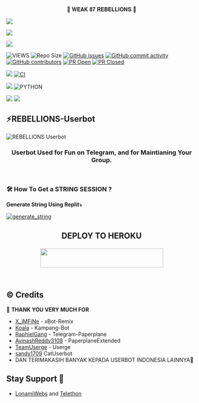 <p align="center"> 🚀 𝐖𝐄𝐀𝐊 𝟖𝟕 𝐑𝐄𝐁𝐄𝐋𝐋𝐈𝐎𝐍𝐒 🚀</p>
<p align="left">
  <a href="https://github.com/yud023/REBELLIONS-Userbot/fork"><img src="https://img.shields.io/github/forks/yud023/REBELLIONS-Userbot?label=Fork&style=social"></a>
  </p>
<p align="left">
  <a href="https://github.com/yud023/REBELLIONS-Userbot"><img src="https://img.shields.io/github/stars/yud023/REBELLIONS-Userbot?style=social"></a>
  </p>
<p align="left">
  <a href="https://github.com/yud023/REBELLIONS-Userbot/blob/REBELLIONS-Userbot/LICENSE"><img src="https://img.shields.io/github/license/yud023/REBELLIONS-Userbot?&style=social&logo=github">
  </a></p>

![VIEWS](https://komarev.com/ghpvc/?username=vckyou)
![Repo Size](https://img.shields.io/github/repo-size/yud023/REBELLIONS-Userbot?&style=plastic&logo=github)
[![GitHub issues](https://img.shields.io/github/issues/yud023/REBELLIONS-Userbot?&style=plastic&logo=github)](https://github.com/yud023/REBELLIONS-Userbot/issues)
[![GitHub commit activity](https://img.shields.io/github/commit-activity/m/vckyou/Geez-UserBot?&style=plastic&logo=github)](https://github.com/yud023/REBELLIONS-Userbot/graphs/commit-activity)
[![GitHub contributors](https://img.shields.io/github/contributors/vckyou/Geez-UserBot?&style=plastic&logo=github)](https://GitHub.com/yud023/REBELLIONS-Userbot/graphs/contributors/)
[![PR Open](https://img.shields.io/github/issues-pr/yud023/REBELLIONS-Userbot?&style=plastic&logo=github)](https://github.com/yud023/REBELLIONS-Userbot/pulls)
[![PR Closed](https://img.shields.io/github/issues-pr-closed/yud023/REBELLIONS-Userbot?&style=plastic&logo=github)](https://github.com/yud023/REBELLIONS-Userbot/pulls?q=is:closed)
<p align="justify">
<a href="https://github.com/yud023/REBELLIONS-Userbot/commits/REBELLIONS-Userbot"><img src="https://img.shields.io/github/last-commit/yud023/REBELLIONS-Userbot?color=ff69b4&logo=github&logoColor=ff69b4&style=for-the-badge" /></a>
<a href="https://github.com/yud023/REBELLIONS-Userbot/actions/workflows/main.yml"><img src="https://img.shields.io/github/workflow/status/yud023/REBELLIONS-Userbot/CI/REBELLIONS-Userbot?style=for-the-badge&logo=github-actions&logoColor=aqua" alt="CI" /></a>
</p>
<p align="justify">
<a href="https://pypi.org/project/Telethon/"><img src="https://img.shields.io/pypi/v/telethon?color=important&label=telethon&logo=python&logoColor=brightgreen&style=for-the-badge" /></a>
<img alt="PYTHON" src="https://img.shields.io/badge/PYTHON-v3.9.4-white?style=for-the-badge&logo=appveyor"/>
</p>
<p align="left">
</p>
<a href="https://t.me/sokinlurr"><img src="https://img.shields.io/badge/Join-Group1%20Support-blue.svg?style=for-the-badge&logo=Telegram"></a>
<a href="https://t.me/merapatsabi"><img src="https://img.shields.io/badge/Join-Group2%20Support-blue.svg?style=for-the-badge&logo=Telegram"></a>

## ⚡REBELLIONS-Userbot
![REBELLIONS Userbot](https://telegra.ph/file/5059b1016bccac482f90b.jpg)

<h3 align="center">Userbot Used for Fun on Telegram, and for Maintianing Your Group.</h3>
<p align="center">&nbsp;</p>


### 🛠️ How To Get a STRING SESSION ?

**Generate String Using Replit⤵️**

<a href="https://replit.com/@Vckyou/Geez-String-Session#main.py"><img src="https://img.shields.io/badge/run-string__session.py-magenta?style=for-the-badge&logo=repl.it" alt="generate_string" /></a>

## <p align="center">DEPLOY TO HEROKU</p>

<p align="center"><a href="https://heroku.com/deploy?template=https://github.com/yud023/REBELLIONS-Userbot/tree/REBELLIONS-Userbot"> <img src="https://img.shields.io/badge/Deploy%20To%20Heroku-pink?style=flat&logo=heroku" width="325" height="50.100" /></a></p>

<br>
</p>

## © Credits 

 🙏 **THANK YOU VERY MUCH FOR**

*   [X_iMFiNe](https://github.com/ximfine/xBot-Remix) - xBot-Remix
*   [Koala](https://github.com/ManusiaRakitan/Kampang-Bot) - Kampang-Bot
*   [RaphielGang](https://github.com/RaphielGang) - Telegram-Paperplane
*   [AvinashReddy3108](https://github.com/AvinashReddy3108) - PaperplaneExtended
*   [TeamUserge](https://github.com/UsergeTeam/Userge) - Userge
*   [sandy1709](https://github.com/sandy1709/catuserbot) CatUserbot
*   DAN TERIMAKASIH BANYAK KEPADA USERBOT INDONESIA LAINNYA🙏


## Stay Support 🚀
*   [LonamiWebs](https://github.com/LonamiWebs/) and [Telethon](https://github.com/LonamiWebs/Telethon)
